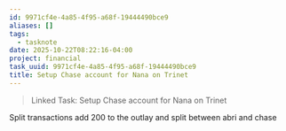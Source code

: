 ```yaml
---
id: 9971cf4e-4a85-4f95-a68f-19444490bce9
aliases: []
tags:
  - tasknote
date: 2025-10-22T08:22:16-04:00
project: financial
task_uuid: 9971cf4e-4a85-4f95-a68f-19444490bce9
title: Setup Chase account for Nana on Trinet
---
```


> Linked Task: Setup Chase account for Nana on Trinet

Split transactions add 200 to the outlay and split between abri and chase


